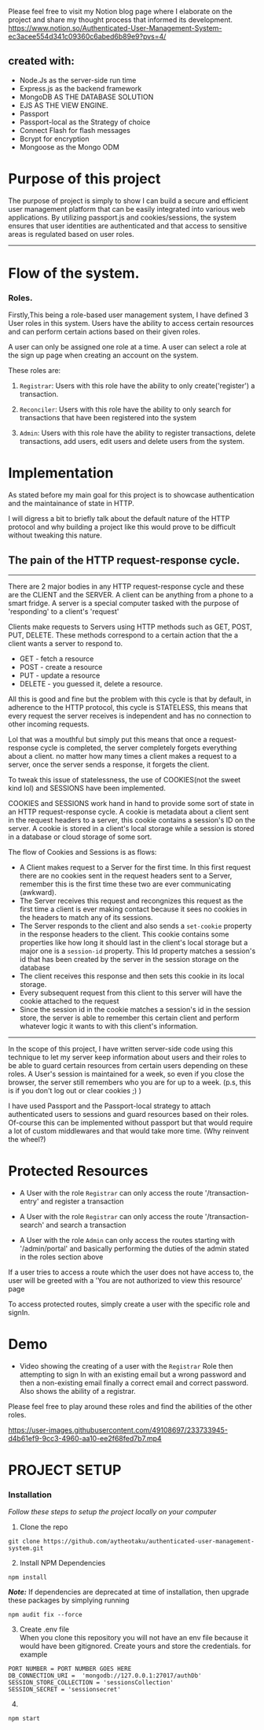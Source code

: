  Please feel free to visit my Notion blog page where I elaborate on the project and share my thought process that informed its development. https://www.notion.so/Authenticated-User-Management-System-ec3acee554d341c09360c6abed6b89e9?pvs=4/

## created with:
*   Node.Js as the server-side run time
*   Express.js as the backend framework
*   MongoDB AS THE DATABASE SOLUTION
*   EJS AS THE VIEW ENGINE.
*   Passport 
*   Passport-local as the Strategy of choice
*   Connect Flash for flash messages
*   Bcrypt for encryption
*   Mongoose as the Mongo ODM


# Purpose of this project 
The purpose of project is simply to show I can build a secure and efficient user management platform that can be easily integrated into various web applications. By utilizing passport.js and cookies/sessions, the system ensures that user identities are authenticated and that access to sensitive areas is regulated based on user roles.


---

# Flow of the system.

### Roles.
Firstly,This being a role-based user management system, I have defined 3 User roles in this system. Users have the ability to access certain resources and can perform certain actions based on their given roles. 

A user can only be assigned one role at a time. A user can select a role at the sign up page when creating an account on the system.

These roles are: 
1. `Registrar`: Users with this role have the ability to only create('register') a transaction.

2. `Reconciler`: Users with this role have the ability to only search for transactions that have been registered into the system

3. `Admin`: Users with this role have the ability to register transactions, delete transactions, add users, edit users and delete users from the system.

# Implementation

As stated before my main goal for this project is to showcase authentication and the maintainance of state in HTTP. 

I will digress a bit to briefly talk about the default nature of the HTTP protocol and why building a project like this would prove to be difficult without tweaking this nature.

## The pain of the HTTP request-response cycle.
---
There are 2 major bodies in any HTTP request-response cycle and these are the CLIENT and the SERVER.
A client can be anything from a phone to a smart fridge. A server is a special computer tasked with the purpose of 'responding' to a client's 'request'

Clients make requests to Servers using HTTP methods such as GET, POST, PUT, DELETE. These methods correspond to a certain action that the a client wants a server to respond to.

- GET - fetch a resource
- POST - create a resource
- PUT - update a resource
- DELETE - you guessed it, delete a resource.

All this is good and fine but the problem with this cycle is that by default, in adherence to the HTTP protocol, this cycle is STATELESS, this means that every request the server receives is independent and has no connection to other incoming requests. 

Lol that was a mouthful but simply put this means that once a request-response cycle is completed, the server completely forgets everything about a client. no matter how many times a client makes a request to a server, once the server sends a response, it forgets the client.

To tweak this issue of statelessness, the use of COOKIES(not the sweet kind lol) and SESSIONS have been implemented.

COOKIES and SESSIONS work hand in hand to provide some sort of state in an HTTP request-response cycle. A cookie is metadata about a client sent in the request headers to a server, this cookie contains a session's ID on the server. 
A cookie is stored in a client's local storage while a session is stored in a database or cloud storage of some sort.

The flow of Cookies and Sessions is as flows:
- A Client makes request to a Server for the first time. In this first request there are no cookies sent in the request headers sent to a Server, remember this is the first time these two are ever communicating (awkward).
- The Server receives this request and recongnizes this request as the first time a client is ever making contact because it sees no cookies in the headers to match any of its sessions.
- The Server responds to the client and also sends a `set-cookie` property in the response headers to the client. This cookie contains some properties like how long it should last in the client's local storage but a major one is a `session-id` property. This Id property matches a session's id that has been created by the server in the session storage on the database
- The client receives this response and then sets this cookie in its local storage. 
- Every subsequent request from this client to this server will have the cookie attached to the request
- Since the session id in the cookie matches a session's id in the session store, the server is able to remember this certain client and perform whatever logic it wants to with this client's information. 


--- 
In the scope of this project, I have written server-side code using this technique to let my server keep information about users and their roles to be able to guard certain resources from certain users depending on these roles. A User's session is maintained for a week, so even if you close the browser, the server still remembers who you are for up to a week. (p.s, this is if you don't log out or clear cookies ;) )

I have used Passport and the Passport-local strategy to attach authenticated users to sessions and guard resources based on their roles. Of-course this can be implemented without passport but that would require a lot of custom middlewares and that would take more time. (Why reinvent the wheel?)


# Protected Resources

- A User with the role `Registrar` can only access the route '/transaction-entry' and register a transaction

- A User with the role `Registrar` can only access the route '/transaction-search' and search a transaction

- A User with the role `Admin` can only access the routes starting with '/admin/portal' and basically performing the duties of the admin stated in the roles section above

If a user tries to access a route which the user does not have access to, the user will be greeted with a 'You are not authorized to view this resource' page

To access protected routes, simply create a user with the specific role and signIn.



# Demo
- Video showing the creating of a user with the `Registrar` Role then attempting to sign In with an existing email but a wrong password and then a non-existing email finally a correct email and correct password. Also shows the ability of a registrar.

Please feel free to play around these roles and find the abilities of the other roles.


https://user-images.githubusercontent.com/49108697/233733945-d4b61ef9-9cc3-4960-aa10-ee2f68fed7b7.mp4





# PROJECT SETUP

### Installation

_Follow these steps to setup the project locally on your computer_

1. Clone the repo
```
git clone https://github.com/aytheotaku/authenticated-user-management-system.git
```

2. Install NPM Dependencies 
```
npm install
```
**_Note:_** If dependencies are deprecated at time of installation, then upgrade these packages by simplying running
```
npm audit fix --force
```

3. Create .env file <br>
When you clone this repository you will not have an env file because it would have been gitignored. Create yours and store the credentials. for example
```
PORT NUMBER = PORT NUMBER GOES HERE
DB_CONNECTION_URI =  'mongodb://127.0.0.1:27017/authDb'
SESSION_STORE_COLLECTION = 'sessionsCollection'
SESSION_SECRET = 'sessionsecret'

```
4. 
```
npm start
```
